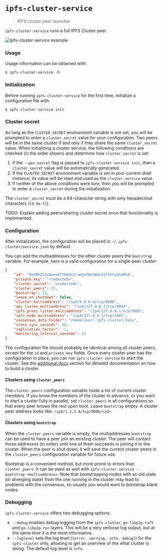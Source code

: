 # `ipfs-cluster-service`

> IPFS cluster peer launcher

`ipfs-cluster-service` runs a full IPFS Cluster peer.

![ipfs-cluster-service example](https://ipfs.io/ipfs/QmWf2asBu54nEaCzfJtdyP1KQjf4pWXmqeHYHZJm86eHAT)

### Usage

Usage information can be obtained with:

```
$ ipfs-cluster-service -h
```

### Initialization

Before running `ipfs-cluster-service` for the first time, initialize a configuration file with:

```
$ ipfs-cluster-service init
```

### Cluster secret

As long as the `CLUSTER_SECRET` environment variable is not set, you will be
prompted to enter a `cluster_secret` value for your configuration. Two peers
will be in the same cluster if and only if they share the same `cluster_secret`
value. When initializing a cluster service, the following conditions are checked
(in the order shown) and determine how `cluster_secret` is set:

1.  If the `--gen-secret` flag is passed to `ipfs-cluster-service init`, then a
    `cluster_secret` value will be automatically generated.
2.  If the `CLUSTER_SECRET` environment variable is set in your current shell
    instance, its value will be read and used as the `cluster_service` value.
3.  If neither of the above conditions were ture, then you will be prompted to
    enter a `cluster_secret` during the initialization.

The `cluster_secret` must be a 64-character string with only hexadecimal
characters (`[0-9a-f]`).

TODO: Explain adding peers/sharing cluster secret once that functionality is
implemented.

### Configuration

After initialization, the configuration will be placed in `~/.ipfs-cluster/service.json` by default.

You can add the multiaddresses for the other cluster peers the `bootstrap` variable. For example, here is a valid configuration for a single-peer cluster:

```json
{
    "id": "QmXMhZ53zAoes8TYbKGn3rnm5nfWs5Wdu41Fhhfw9XmM5A",
    "private_key": "<redacted>",
    "cluster_secret": "<redacted>",
    "cluster_peers": [],
    "bootstrap": [],
    "leave_on_shutdown": false,
    "cluster_multiaddress": "/ip4/0.0.0.0/tcp/9096",
    "api_listen_multiaddress": "/ip4/127.0.0.1/tcp/9094",
    "ipfs_proxy_listen_multiaddress": "/ip4/127.0.0.1/tcp/9095",
    "ipfs_node_multiaddress": "/ip4/127.0.0.1/tcp/5001",
    "consensus_data_folder": "/home/user/.ipfs-cluster/data",
    "state_sync_seconds": 60,
    "replication_factor": -1,
    "monitoring_interval_seconds": 15
}
```

The configuration file should probably be identical among all cluster peers, except for the `id` and `private_key` fields. Once every cluster peer has the configuration in place, you can run `ipfs-cluster-service` to start the cluster. See the [additional docs](#additional-docs) section for detailed documentation on how to build a cluster.

#### Clusters using `cluster_peers`

The `cluster_peers` configuration variable holds a list of current cluster members. If you know the members of the cluster in advance, or you want to start a cluster fully in parallel, set `cluster_peers` in all configurations so that every peer knows the rest upon boot. Leave `bootstrap` empty. A cluster peer address looks like: `/ip4/1.2.3.4/tcp/9096/<id>`.

#### Clusters using `bootstrap`

When the `cluster_peers` variable is empty, the multiaddresses `bootstrap` can be used to have a peer join an existing cluster. The peer will contact those addresses (in order) until one of them succeeds in joining it to the cluster. When the peer is shut down, it will save the current cluster peers in the `cluster_peers` configuration variable for future use.

Bootstrap is a convenient method, but more prone to errors than `cluster_peers`. It can be used as well with `ipfs-cluster-service --bootstrap <multiaddress>`. Note that bootstrapping nodes with an old state (or diverging state) from the one running in the cluster may lead to problems with
the consensus, so usually you would want to bootstrap blank nodes.

### Debugging

`ipfs-cluster-service` offers two debugging options:

* `--debug` enables debug logging from the `ipfs-cluster`, `go-libp2p-raft` and `go-libp2p-rpc` layers. This will be a very verbose log output, but at the same time it is the most informative.
* `--loglevel` sets the log level (`[error, warning, info, debug]`) for the `ipfs-cluster` only, allowing to get an overview of the what cluster is doing. The default log-level is `info`.
